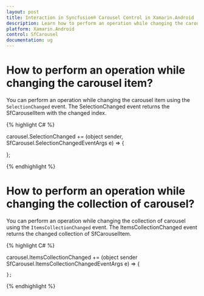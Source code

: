 ```yaml
---
layout: post
title: Interaction in Syncfusion® Carousel Control in Xamarin.Android
description: Learn how to perform an operation while changing the carouselItem or Collection in Carousel for Xamarin.Android
platform: Xamarin.Android
control: SfCarousel
documentation: ug
---
```


# How to perform an operation while changing the carousel item?

You can perform an operation while changing the carousel item using the `SelectionChanged` event. The SelectionChanged event returns the SfCarouselItem with the changed index.

{% highlight C# %}

carousel.SelectionChanged += (object sender, SfCarousel.SelectionChangedEventArgs e) =>
{
   
};

{% endhighlight %}

# How to perform an operation while changing the collection of carousel?

You can perform an operation while changing the collection of carousel using the `ItemsCollectionChanged` event. The ItemsCollectionChanged event returns the changed collection of SfCarouselItem.

{% highlight C# %}

carousel.ItemsCollectionChanged += (object sender SfCarousel.ItemsCollectionChangedEventArgs e) =>
    {
    
    };

{% endhighlight %}

